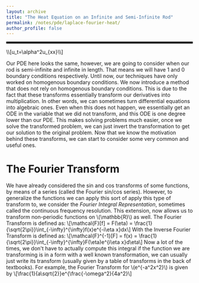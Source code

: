 ```yaml
---
layout: archive
title: "The Heat Equation on an Infinite and Semi-Infinite Rod"
permalink: /notes/pde/laplace-fourier-heat/
author_profile: false
--- 
```

<hr style="border: 2px solid black;">
\\[u_t=\alpha^2u_{xx}\\]

Our PDE here looks the same, however, we are going to consider when our rod is semi-infinite and infinite in length. That means we will have
1 and 0 boundary conditions respectively. Until now, our techniques have only worked on homogenous boundary conditions. We now introduce a method
that does not rely on homogenous boundary conditions. This is due to the fact that these transforms essentially transform our derivatives into 
multiplication. In other words, we can sometimes turn differential equations into algebraic ones. Even when this does not happen, we essentially
get an ODE in the variable that we did not transform, and this ODE is one degree lower than our PDE. This makes solving problems much easier, once
we solve the transformed problem, we can just invert the transformation to get our solution to the original problem. Now that we know the motivation
behind these transforms, we can start to consider some very common and useful ones.

The Fourier Transform
====
We have already considered the sin and cos transforms of some functions, by means of a series (called the Fourier sin/cos series). However, to 
generalize the functions we can apply this sort of apply this type of transform to, we consider the *Fourier Integral Representation*, sometimes
called the continuous frequency resolution. This extension, now allows us to transform non-periodic functions on \\(\mathbb{R}\\) as well. The Fourier Transform is defined as:
\\[\\mathcal{F}\[f\] = F(\eta) = \frac{1}{\sqrt{2\pi}}\int_{-\infty}^{\infty}f(x)e^{-i\eta x}dx\\]
With the Inverse Fourier Transform is defined as:
\\[\\mathcal{F}^{-1}\[F\] = f(x) = \frac{1}{\sqrt{2\pi}}\int_{-\infty}^{\infty}F(\eta)e^{i\eta x}d\eta\\]
Now a lot of the times, we don't have to actually compute this integral if the function we are transforming is in a form with a well known transformation, we can usually just write its transform (usually given by a table of transforms in the back of textbooks). For example, the Fourier Transform for \\(e^{-a^2x^2}\\) is given by  \\[\frac{1}{a\sqrt{2}}e^{\frac{-\omega^2}{4a^2}\\]
